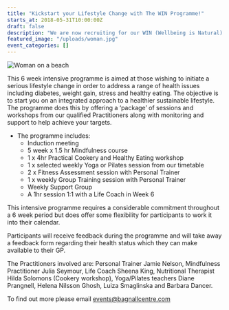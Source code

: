 ```yaml
---
title: "Kickstart your Lifestyle Change with The WIN Programme!"
starts_at: 2018-05-31T10:00:00Z
draft: false
description: "We are now recruiting for our WIN (Wellbeing is Natural) Programme."
featured_image: "/uploads/woman.jpg"
event_categories: []
---
```


![Woman on a beach](/uploads/woman.jpg)

This 6 week intensive programme is aimed at those wishing to initiate a serious lifestyle change in order to address a range of health issues including diabetes, weight gain, stress and healthy eating. The objective is to start you on an integrated approach to a healthier sustainable lifestyle. The programme does this by offering a ‘package’ of sessions and workshops from our qualified Practitioners along with monitoring and support to help achieve your targets.

- The programme includes:
    - Induction meeting
    - 5 week x 1.5 hr Mindfulness course
    - 1 x 4hr Practical Cookery and Healthy Eating workshop
    - 1 x selected weekly Yoga or Pilates session from our timetable
    - 2 x Fitness Assessment session with Personal Trainer
    - 1 x weekly Group Training session with Personal Trainer
    - Weekly Support Group
    - A 1hr session 1:1 with a Life Coach in Week 6

This intensive programme requires a considerable commitment throughout a 6 week period but does offer some flexibility for participants to work it into their calendar.

Participants will receive feedback during the programme and will take away a feedback form regarding their health status which they can make available to their GP.

The Practitioners involved are: Personal Trainer Jamie Nelson, Mindfulness Practitioner Julia Seymour, Life Coach Sheena King, Nutritional Therapist Hilda Solomons (Cookery workshop), Yoga/Pilates teachers Diane Prangnell, Helena Nilsson Ghosh, Luiza Smaglinska and Barbara Dancer.

To find out more please email [events@bagnallcentre.com](mailto:events@bagnallcentre.com)
